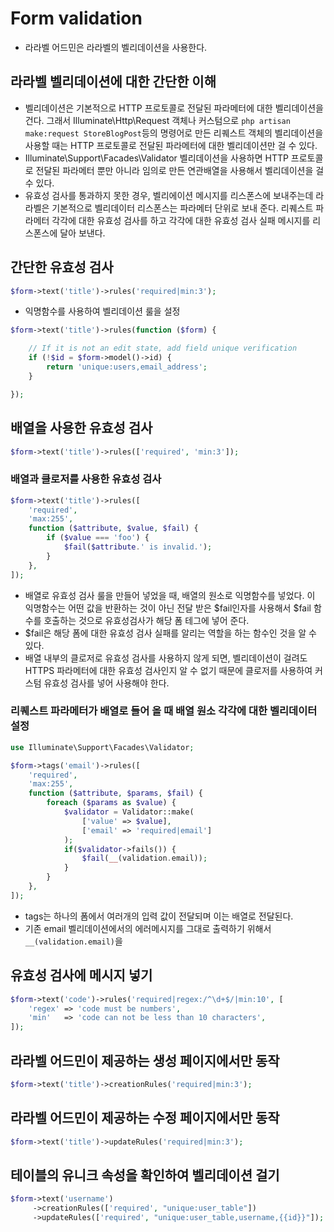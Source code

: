 # Form validation 
- 라라벨 어드민은 라라벨의 벨리데이션을 사용한다.

## 라라벨 벨리데이션에 대한 간단한 이해
- 벨리데이션은 기본적으로 HTTP 프로토콜로 전달된 파라메터에 대한 벨리데이션을 건다. 그래서 Illuminate\Http\Request 객체나 커스텀으로 `php artisan make:request StoreBlogPost`등의 명령어로 만든 리퀘스트 객체의 벨리데이션을 사용할 때는 HTTP 프로토콜로 전달된 파라메터에 대한 벨리데이션만 걸 수 있다.
- Illuminate\Support\Facades\Validator 벨리데이션을 사용하면 HTTP 프로토콜로 전달된 파라메터 뿐만 아니라 임의로 만든 연관배열을 사용해서 벨리데이션을 걸 수 있다.
- 유효성 검사를 통과하지 못한 경우, 벨리에이션 메시지를 리스폰스에 보내주는데 라라벨은 기본적으로 벨리데이터 리스폰스는 파라메터 단위로 보내 준다. 리퀘스트 파라메터 각각에 대한 유효성 검사를 하고 각각에 대한 유효성 검사 실패 메시지를 리스폰스에 달아 보낸다.



## 간단한 유효성 검사
```php
$form->text('title')->rules('required|min:3');
```

- 익명함수를 사용하여 벨리데이션 룰을 설정
```php
$form->text('title')->rules(function ($form) {

    // If it is not an edit state, add field unique verification
    if (!$id = $form->model()->id) {
        return 'unique:users,email_address';
    }

});
```

## 배열을 사용한 유효성 검사
```php
$form->text('title')->rules(['required', 'min:3']);
```


### 배열과 클로저를 사용한 유효성 검사
```php
$form->text('title')->rules([
    'required',
    'max:255',
    function ($attribute, $value, $fail) {
        if ($value === 'foo') {
            $fail($attribute.' is invalid.');
        }
    },
]);
```
- 배열로 유효성 검사 룰을 만들어 넣었을 때, 배열의 원소로 익명함수를 넣었다. 이 익명함수는 어떤 값을 반환하는 것이 아닌 전달 받은 $fail인자를 사용해서 $fail 함수를 호출하는 것으로 유효성검사가 해당 폼 테그에 넣어 준다.
- $fail은 해당 폼에 대한 유효성 검사 실패를 알리는 역할을 하는 함수인 것을 알 수 있다.
- 배열 내부의 클로저로 유효성 검사를 사용하지 않게 되면, 벨리데이션이 걸려도 HTTPS 파라메터에 대한 유효성 검사인지 알 수 없기 때문에 클로저를 사용하여 커스텀 유효성 검사를 넣어 사용해야 한다.

### 리퀘스트 파라메터가 배열로 들어 올 때 배열 원소 각각에 대한 벨리데이터 설정
```php
use Illuminate\Support\Facades\Validator;
```
```php
$form->tags('email')->rules([
    'required',
    'max:255',
    function ($attribute, $params, $fail) {
        foreach ($params as $value) {
            $validator = Validator::make(
                ['value' => $value],
                ['email' => 'required|email']
            );
            if($validator->fails()) {
                $fail(__(validation.email));
            }
        }
    },
]);
```
- tags는 하나의 폼에서 여러개의 입력 값이 전달되며 이는 배열로 전달된다.
- 기존 email 벨리데이션에서의 에러메시지를 그대로 출력하기 위해서 `__(validation.email)`을 

## 유효성 검사에 메시지 넣기
```php
$form->text('code')->rules('required|regex:/^\d+$/|min:10', [
    'regex' => 'code must be numbers',
    'min'   => 'code can not be less than 10 characters',
]);
```

## 라라벨 어드민이 제공하는 생성 페이지에서만 동작
```php
$form->text('title')->creationRules('required|min:3');
```

## 라라벨 어드민이 제공하는 수정 페이지에서만 동작
```php
$form->text('title')->updateRules('required|min:3');
```

## 테이블의 유니크 속성을 확인하여 벨리데이션 걸기
```php
$form->text('username')
     ->creationRules(['required', "unique:user_table"])
     ->updateRules(['required', "unique:user_table,username,{{id}}"]);
```
